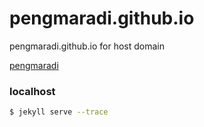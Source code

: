 # pengmaradi.github.io
pengmaradi.github.io for host domain

[pengmaradi](https://pengmaradi.github.io)

### localhost

```bash
$ jekyll serve --trace
```
